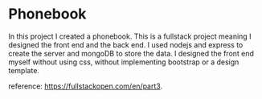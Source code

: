 # Phonebook

In this project I created a phonebook. This is a fullstack project meaning I designed the front end and the back end. I used nodejs and express to create the server and mongoDB to store the data. I designed the front end myself without using css, without implementing bootstrap or a design template.


reference: https://fullstackopen.com/en/part3.



